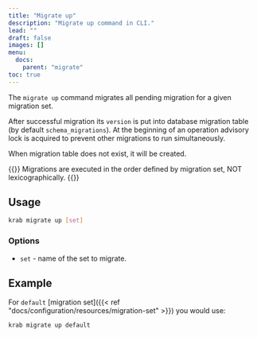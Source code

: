 ```yaml
---
title: "Migrate up"
description: "Migrate up command in CLI."
lead: ""
draft: false
images: []
menu:
  docs:
    parent: "migrate"
toc: true
---
```


The `migrate up` command migrates all pending migration for a given migration set.

After successful migration its `version` is put into database migration table (by default `schema_migrations`).
At the beginning of an operation advisory lock is acquired to prevent other migrations to run simultaneously.

When migration table does not exist, it will be created.

{{<alert context="danger">}}
Migrations are executed in the order defined by migration set, NOT lexicographically.
{{</alert>}}


## Usage

```bash
krab migrate up [set]
```

### Options

- `set` - name of the set to migrate.

## Example

For `default` [migration set]({{< ref "docs/configuration/resources/migration-set" >}}) you would use:

```bash
krab migrate up default
```

